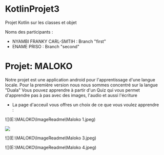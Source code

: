 # KotlinProjet3
Projet Kotlin sur les classes et objet 

Noms des participants : 
- NYAMBI FRANKY CARL-SMTIH : Branch "first"
- ENAME PRISO : Branch "second"

# Projet: MALOKO

Notre projet est une application android pour l'apprentissage d'une langue locale. Pour la première version nous nous sommes concentré sur la langue "Duala"
Vous pouvez apprendre à partir d'un Quiz qui vous permet d'apprendre pas à pas avec des images, l'audio et aussi l'écriture 

- La page d'acceuil vous offres un choix de ce que vous voulez apprendre : 

![](E:\MALOKO\ImageReadme\Maloko 1.jpeg)

<img src="E:\MALOKO\ImageReadme\Maloko 2.jpeg"/>

![](E:\MALOKO\ImageReadme\Maloko 3.jpeg)

![](E:\MALOKO\ImageReadme\Maloko 4.jpeg)